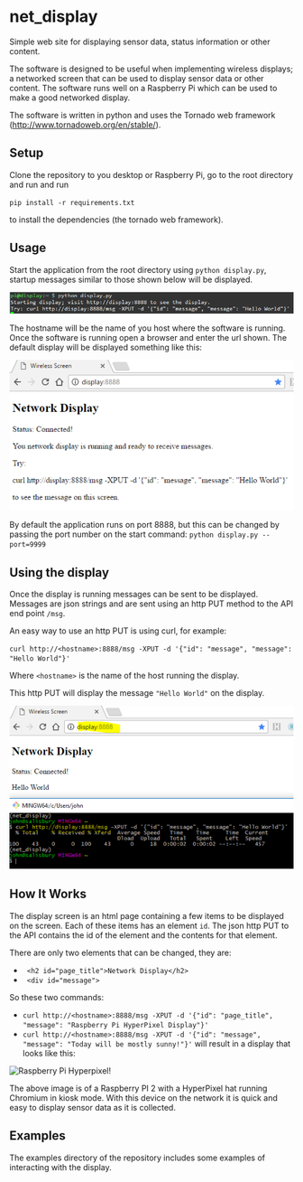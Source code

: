# net_display
Simple web site for displaying sensor data, status information or other content.

The software is designed to be useful when implementing wireless displays; a networked screen that can be used to display sensor data or other content. The software runs well on a Raspberry Pi which can be used to make a good networked display.

The software is written in python and uses the Tornado web framework (http://www.tornadoweb.org/en/stable/).

## Setup

Clone the repository to you desktop or Raspberry Pi, go to the root directory and run and run

`pip install -r requirements.txt`

to install the dependencies (the tornado web framework).

## Usage

Start the application from the root directory using `python display.py`, startup messages similar to those shown below will be displayed.

![startup messages](https://github.com/sinoia/net_display/raw/master/documentation/startup_messages.png)

The hostname will be the name of you host where the software is running. Once the software is running open a browser and enter the url shown. The default display will be displayed something like this:

![default display](https://github.com/sinoia/net_display/raw/master/documentation/default_screen.png)

By default the application runs on port 8888, but this can be changed by passing the port number on the start command:
`python display.py --port=9999`

## Using the display

Once the display is running messages can be sent to be displayed. Messages are json strings and are sent using an http PUT method to the API end point `/msg`.

An easy way to use an http PUT is using curl, for example:

`curl http://<hostname>:8888/msg -XPUT -d '{"id": "message", "message": "Hello World"}'`

Where `<hostname>` is the name of the host running the display.

This http PUT will display the message `"Hello World"` on the display.

![default display](https://github.com/sinoia/net_display/raw/master/documentation/send_message.png)

## How It Works

The display screen is an html page containing a few items to be displayed on the screen. Each of these items has an element `id`. The json http PUT to the API contains the id of the element and the contents for that element.

There are only two elements that can be changed, they are:
* ``` <h2 id="page_title">Network Display</h2>```
* ``` <div id="message">```

So these two commands:
* `curl http://<hostname>:8888/msg -XPUT -d '{"id": "page_title", "message": "Raspberry Pi HyperPixel Display"}'`
* `curl http://<hostname>:8888/msg -XPUT -d '{"id": "message", "message": "Today will be mostly sunny!"}'`
will result in a display that looks like this:

![Raspberry Pi Hyperpixel!](https://github.com/sinoia/net_display/raw/master/documentation/hyperpixel_message.jpg)

The above image is of a Raspberry PI 2 with a HyperPixel hat running Chromium in kiosk mode. With this device on the network it is quick and easy to display sensor data as it is collected.

## Examples
The examples directory of the repository includes some examples of interacting with the display.
